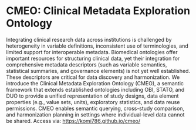 # CMEO: Clinical Metadata Exploration Ontology
Integrating clinical research data across institutions is challenged by heterogeneity in variable definitions, inconsistent use of terminologies, and limited support for interoperable metadata. Biomedical ontologies offer important resources for structuring clinical data, yet their integration for comprehensive metadata descriptors (such as variable semantics, statistical summaries, and governance elements) is not yet well established. These descriptors are critical for data discovery and harmonization. We introduce the Clinical Metadata Exploration Ontology (CMEO), a semantic framework that extends established ontologies including OBI, STATO, and DUO to provide a unified representation of study designs, data element properties (e.g., value sets, units), exploratory statistics, and data reuse permissions. CMEO enables semantic querying, cross-study comparison, and harmonization planning in settings where individual-level data cannot be shared.
Access via: https://komi786.github.io/cmeo/
